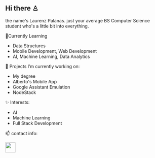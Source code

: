 ## Hi there ♙

the name's Laurenz Palanas. just your average BS Computer Science student who's a little bit into everything.

📝Currently Learning 
- Data Structures
- Mobile Development, Web Development
- AI, Machine Learning, Data Analytics

🔭 Projects I’m currently working on:
- My degree
- Alberto's Mobile App
- Google Assistant Emulation
- NodeStack

  
✨ Interests:
- AI
- Machine Learning
- Full Stack Development



📫 contact info:

[<img height="32" width="32" src="https://cdn-icons-png.flaticon.com/512/174/174857.png" />](https://www.linkedin.com/in/laurenz-mesiah-a-palanas-665854209/) 

<!--
**mesiahh/mesiahh** is a ✨ _special_ ✨ repository because its `README.md` (this file) appears on your GitHub profile.

Here are some ideas to get you started:

- 🔭 I’m currently working on ...
- 🌱 I’m currently learning ...
- 👯 I’m looking to collaborate on ...
- 🤔 I’m looking for help with ...
- 💬 Ask me about ...
- 📫 How to reach me: ...
- 😄 Pronouns: ...
- ⚡ Fun fact: ...
-->
